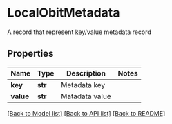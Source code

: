 # LocalObitMetadata

A record that represent key/value metadata record

## Properties
Name | Type | Description | Notes
------------ | ------------- | ------------- | -------------
**key** | **str** | Metadata key | 
**value** | **str** | Matadata value | 

[[Back to Model list]](../README.md#documentation-for-models) [[Back to API list]](../README.md#documentation-for-api-endpoints) [[Back to README]](../README.md)


